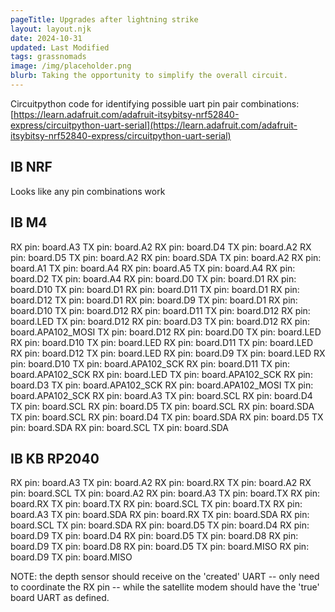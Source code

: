 ```yaml
---
pageTitle: Upgrades after lightning strike 
layout: layout.njk
date: 2024-10-31
updated: Last Modified 
tags: grassnomads 
image: /img/placeholder.png
blurb: Taking the opportunity to simplify the overall circuit. 
---
```


Circuitpython code for identifying possible uart pin pair combinations: [https://learn.adafruit.com/adafruit-itsybitsy-nrf52840-express/circuitpython-uart-serial](https://learn.adafruit.com/adafruit-itsybitsy-nrf52840-express/circuitpython-uart-serial)

## IB NRF 

Looks like any pin combinations work

## IB M4

RX pin: board.A3         TX pin: board.A2
RX pin: board.D4         TX pin: board.A2
RX pin: board.D5         TX pin: board.A2
RX pin: board.SDA        TX pin: board.A2
RX pin: board.A1         TX pin: board.A4
RX pin: board.A5         TX pin: board.A4
RX pin: board.D2         TX pin: board.A4
RX pin: board.D0         TX pin: board.D1
RX pin: board.D10        TX pin: board.D1
RX pin: board.D11        TX pin: board.D1
RX pin: board.D12        TX pin: board.D1
RX pin: board.D9         TX pin: board.D1
RX pin: board.D10        TX pin: board.D12
RX pin: board.D11        TX pin: board.D12
RX pin: board.LED        TX pin: board.D12
RX pin: board.D3         TX pin: board.D12
RX pin: board.APA102_MOSI        TX pin: board.D12
RX pin: board.D0         TX pin: board.LED
RX pin: board.D10        TX pin: board.LED
RX pin: board.D11        TX pin: board.LED
RX pin: board.D12        TX pin: board.LED
RX pin: board.D9         TX pin: board.LED
RX pin: board.D10        TX pin: board.APA102_SCK
RX pin: board.D11        TX pin: board.APA102_SCK
RX pin: board.LED        TX pin: board.APA102_SCK
RX pin: board.D3         TX pin: board.APA102_SCK
RX pin: board.APA102_MOSI        TX pin: board.APA102_SCK
RX pin: board.A3         TX pin: board.SCL
RX pin: board.D4         TX pin: board.SCL
RX pin: board.D5         TX pin: board.SCL
RX pin: board.SDA        TX pin: board.SCL
RX pin: board.D4         TX pin: board.SDA
RX pin: board.D5         TX pin: board.SDA
RX pin: board.SCL        TX pin: board.SDA

## IB KB RP2040 

RX pin: board.A3         TX pin: board.A2
RX pin: board.RX         TX pin: board.A2
RX pin: board.SCL        TX pin: board.A2
RX pin: board.A3         TX pin: board.TX
RX pin: board.RX         TX pin: board.TX
RX pin: board.SCL        TX pin: board.TX
RX pin: board.A3         TX pin: board.SDA
RX pin: board.RX         TX pin: board.SDA
RX pin: board.SCL        TX pin: board.SDA
RX pin: board.D5         TX pin: board.D4
RX pin: board.D9         TX pin: board.D4
RX pin: board.D5         TX pin: board.D8
RX pin: board.D9         TX pin: board.D8
RX pin: board.D5         TX pin: board.MISO
RX pin: board.D9         TX pin: board.MISO

NOTE:  the depth sensor should receive on the 'created' UART -- only need to coordinate the RX pin -- while the satellite modem should have the 'true' board UART as defined.






